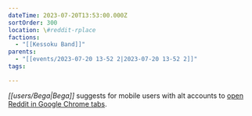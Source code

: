 ```yaml
---
dateTime: 2023-07-20T13:53:00.000Z
sortOrder: 300
location: \#reddit-rplace
factions:
  - "[[Kessoku Band]]"
parents:
  - "[[events/2023-07-20 13-52 2|2023-07-20 13-52 2]]"
tags: 

---
```

*[[users/Bega|Bega]]* suggests for mobile users with alt accounts to [open Reddit in Google Chrome tabs](discord://discord.com/channels/1093664259273130084/1131230952119615600/1131584646799429792).
